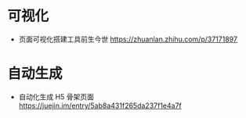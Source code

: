 # 可视化

- 页面可视化搭建工具前生今世  https://zhuanlan.zhihu.com/p/37171897

# 自动生成

- 自动化生成 H5 骨架页面 https://juejin.im/entry/5ab8a431f265da237f1e4a7f

